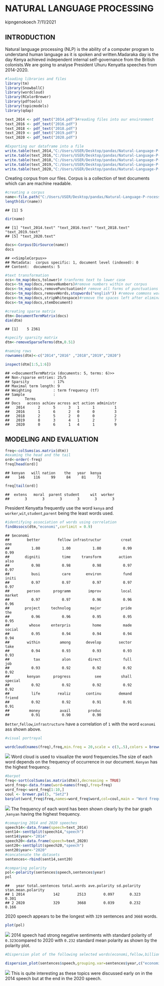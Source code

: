 NATURAL LANGUAGE PROCESSING
================
kipngenokoech
7/11/2021

## INTRODUCTION

Natural language processing (NLP) is the ability of a computer program to understand human language as it is spoken and written.Madaraka day is the day Kenya achieved independent internal self-governance from the British colonists.We are going to analyse President Uhuru Kenyatta speeches from 2014-2020. 



``` r
#loading libraries and files
library(tm)
library(SnowballC)
library(wordcloud)
library(RColorBrewer)
library(pdftools)
library(topicmodels)
library(qdap)

text_2014 <- pdf_text("2014.pdf")#reading files into our environment
text_2016 <- pdf_text("2016.pdf")
text_2018 <- pdf_text("2018.pdf")
text_2019 <- pdf_text("2019.pdf")
text_2020 <- pdf_text("2020.pdf")

#Exporting our dataframe into a file
write.table(text_2014,"C:/Users/USER/Desktop/pandas/Natural-Language-P-rocessing/enockact/text_2014.text")
write.table(text_2016,"C:/Users/USER/Desktop/pandas/Natural-Language-P-rocessing/enockact/text_2016.text")
write.table(text_2018,"C:/Users/USER/Desktop/pandas/Natural-Language-P-rocessing/enockact/text_2018.text")
write.table(text_2019,"C:/Users/USER/Desktop/pandas/Natural-Language-P-rocessing/enockact/text_2019.text")
write.table(text_2020,"C:/Users/USER/Desktop/pandas/Natural-Language-P-rocessing/enockact/text_2020.text")
```

Creating corpus from our files. Corpus is a collection of text documents
which can are machine readable.

``` r
#creating a corpus
name<-file.path("C:/Users/USER/Desktop/pandas/Natural-Language-P-rocessing/enockact")
length(dir(name))
```

    ## [1] 5

``` r
dir(name)
```

    ## [1] "text_2014.text" "text_2016.text" "text_2018.text" "text_2019.text"
    ## [5] "text_2020.text"

``` r
docs<-Corpus(DirSource(name))
docs
```

    ## <<SimpleCorpus>>
    ## Metadata:  corpus specific: 1, document level (indexed): 0
    ## Content:  documents: 5

``` r
#text transformation
ocs<-tm_map(docs,tolower)# tranforms text to lower case
docs<-tm_map(docs,removeNumbers)#remove numbers within our corpus
docs<-tm_map(docs,removePunctuation)# remove all forms of punctuations
docs<-tm_map(docs,removeWords,stopwords("english")) #remove commons words like is,in and where
docs<-tm_map(docs,stripWhitespace)#remove the spaces left after eliminating punctuations 
docs<-tm_map(docs,stemDocument)
```

``` r
#creating sparse matrix
dtm<-DocumentTermMatrix(docs)
dim(dtm)
```

    ## [1]    5 2361

``` r
#specify sparsity matrix
dtm<-removeSparseTerms(dtm,0.51)
```

``` r
#naming rows
rownames(dtm)<-c("2014","2016" ,"2018","2019","2020")

inspect(dtm[1:5,1:6])
```

    ## <<DocumentTermMatrix (documents: 5, terms: 6)>>
    ## Non-/sparse entries: 25/5
    ## Sparsity           : 17%
    ## Maximal term length: 9
    ## Weighting          : term frequency (tf)
    ## Sample             :
    ##       Terms
    ## Docs   access achiev across act action administr
    ##   2014      2      5      3   1      1         1
    ##   2016      1      6      2   0      0         3
    ##   2018      2      5      2   0      0         2
    ##   2019      8      3      4   1      2         7
    ##   2020      0      6      1   4      1         9

## MODELING AND EVALUATION
``` r
freq<-colSums(as.matrix(dtm))
#examing the head and the tail
ord<-order(-freq)
freq[head(ord)]
```

    ## kenyan   will nation    the   year  kenya 
    ##    146    116     99     84     81     71

``` r
freq[tail(ord)]
```

    ##  extens   moral  parent student     wit  worker 
    ##       3       3       3       3       3       3

President Kenyatta frequently use the word `kenya` and
`worker`,`wit`,`student`,`parent` being the least words used.

``` r
#identifying association of words using correlation
findAssocs(dtm,"economi",corlimit = 0.9)
```

    ## $economi
    ##        better        fellow infrastructur         creat           one 
    ##          1.00          1.00          1.00          0.99          0.99 
    ##       digniti          time     transform        action          also 
    ##          0.98          0.98          0.98          0.97          0.97 
    ##          busi          care       environ          fund         initi 
    ##          0.97          0.97          0.97          0.97          0.97 
    ##        person      programm        improv         local        market 
    ##          0.97          0.97          0.96          0.96          0.96 
    ##       project     technolog         major         pride           the 
    ##          0.96          0.96          0.95          0.95          0.95 
    ##         whose     enterpris          home          made        social 
    ##          0.95          0.94          0.94          0.94          0.94 
    ##        within         among       develop        sector          take 
    ##          0.94          0.93          0.93          0.93          0.93 
    ##           tax          alon        direct          full           job 
    ##          0.93          0.92          0.92          0.92          0.92 
    ##        kenyan      progress           see         shall       special 
    ##          0.92          0.92          0.92          0.92          0.92 
    ##          life        realiz       continu        demand        friend 
    ##          0.92          0.92          0.91          0.91          0.91 
    ##         money         avail        produc 
    ##          0.91          0.90          0.90

`Better`,`fellow`,`infrastructure` have a correlation of `1` with the
word `economi` ass shown above.

``` r
#visual portrayal

wordcloud(names(freq),freq,min.freq = 20,scale = c(3,.5),colors = brewer.pal(5,"Dark2"))
```

![](nlpt_files/figure-gfm/unnamed-chunk-8-1.png)<!-- --> Word cloud is
used to visualize the word frequencies.The size of each word depends on
the frequency of occurrence in our document. `Kenyan` has the highest
frequency.

``` r
#barpot
freq<-sort(colSums(as.matrix(dtm)),decreasing = TRUE)
word_freq<-data.frame(word=names(freq),freq=freq)
word_freq<-word_freq[1:10,]
coul <- brewer.pal(5, "Set2") 
barplot(word_freq$freq,names=word_freq$word,col=coul,main = "Word frequency",xlab = "words",ylab = "counts",ylim = c(0,160))
```

![](nlpt_files/figure-gfm/unnamed-chunk-9-1.png)<!-- --> The frequency
of each word has been shown clearly by the bar graph ,`kenyan` having
the highest frequency.

``` r
#comapring 2014 and 2020 speeches
speech14<-data.frame(speech=text_2014)
sent14<-sentSplit(speech14,"speech")
sent14$year<-"2014"
speech20<-data.frame(speech=text_2020)
sent20<-sentSplit(speech20,"speech")
sent20$year<-"2020"
#concatenate the datasets
sentences<-rbind(sent14,sent20)
```

``` r
#comparing polarity
pol<-polarity(sentences$speech,sentences$year)
pol
```

    ##   year total.sentences total.words ave.polarity sd.polarity stan.mean.polarity
    ## 1 2014             142        2513        0.097       0.323              0.301
    ## 2 2020             329        3668        0.039       0.232              0.166

2020 speech appears to be the longest with `329` sentences and `3668`
words.

``` r
plot(pol)
```

![](nlpt_files/figure-gfm/unnamed-chunk-12-1.png)<!-- --> 2014 speech
had strong negative sentiments with standard polarity of `0.323`compared
to 2020 with `0.232` standard mean polarity as shown by the polarity
plot.

``` r
#Dispersion plot of the following selected words(economi,fellow,billion,busi)

dispersion_plot(sentences$speech,grouping.var=sentences$year,c("economi","fellow","billion","busi"),color="black",bg.color="white")
```

![](nlpt_files/figure-gfm/unnamed-chunk-13-1.png)<!-- --> This is quite
interesting as these topics were discussed early on in the 2014 speech
but at the end in the 2020 speech.
